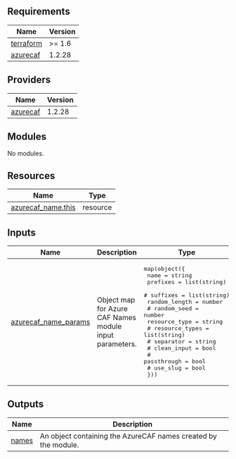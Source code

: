 <!-- BEGIN_TF_DOCS -->
<!-- markdown-table-prettify-ignore-start -->
## Requirements

| Name | Version |
|------|---------|
| <a name="requirement_terraform"></a> [terraform](#requirement\_terraform) | >= 1.6 |
| <a name="requirement_azurecaf"></a> [azurecaf](#requirement\_azurecaf) | 1.2.28 |

## Providers

| Name | Version |
|------|---------|
| <a name="provider_azurecaf"></a> [azurecaf](#provider\_azurecaf) | 1.2.28 |

## Modules

No modules.

## Resources

| Name | Type |
|------|------|
| [azurecaf_name.this](https://registry.terraform.io/providers/aztfmod/azurecaf/1.2.28/docs/resources/name) | resource |

## Inputs

| Name | Description | Type | Default | Required |
|------|-------------|------|---------|:--------:|
| <a name="input_azurecaf_name_params"></a> [azurecaf\_name\_params](#input\_azurecaf\_name\_params) | Object map for Azure CAF Names module input parameters. | <pre>map(object({<br>    name     = string<br>    prefixes = list(string)<br>    # suffixes      = list(string)<br>    random_length = number<br>    # random_seed   = number<br>    resource_type = string<br>    # resource_types = list(string)<br>    # separator     = string<br>    # clean_input   = bool<br>    # passthrough   = bool<br>    # use_slug      = bool<br>  }))</pre> | n/a | yes |

## Outputs

| Name | Description |
|------|-------------|
| <a name="output_names"></a> [names](#output\_names) | An object containing the AzureCAF names created by the module. |
<!-- markdown-table-prettify-ignore-end -->

<!-- END_TF_DOCS -->